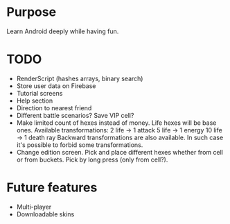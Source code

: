 # Purpose
Learn Android deeply while having fun.

# TODO
* RenderScript (hashes arrays, binary search)
* Store user data on Firebase
* Tutorial screens
* Help section
* Direction to nearest friend
* Different battle scenarios? Save VIP cell?
* Make limited count of hexes instead of money. Life hexes will be base ones. Available transformations:
  2 life -> 1 attack
  5 life -> 1 energy
  10 life -> 1 death ray
  Backward transformations are also available. In such case it's possible to forbid some transformations.
* Change edition screen. Pick and place different hexes whether from cell or from buckets.
  Pick by long press (only from cell?).

# Future features
* Multi-player
* Downloadable skins